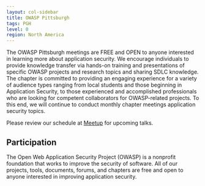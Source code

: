 ```yaml
---
layout: col-sidebar
title: OWASP Pittsburgh
tags: PGH
level: 0
region: North America
---
```

The OWASP Pittsburgh meetings are FREE and OPEN to anyone interested in learning more about application security. We encourage individuals to provide knowledge transfer via hands-on training and presentations of specific OWASP projects and research topics and sharing SDLC knowledge. The chapter is committed to providing an engaging experience for a variety of audience types ranging from local students and those beginning in Application Security, to those experienced and accomplished professionals who are looking for competent collaborators for OWASP-related projects. To this end, we will continue to conduct monthly chapter meetings application security topics.

Please review our schedule at [Meetup](https://www.meetup.com/OWASP-Pittsburgh-Chapter/) for upcoming talks. 

## Participation
The Open Web Application Security Project (OWASP) is a nonprofit foundation that works to improve the security of software. All of our projects, tools, documents, forums, and chapters are free and open to anyone interested in improving application security. 
